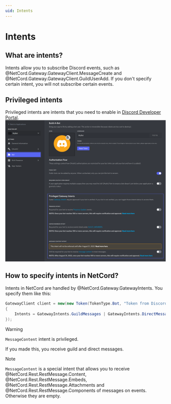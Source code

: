 ```yaml
---
uid: Intents
---
```


# Intents

## What are intents?
Intents allow you to subscribe Discord events, such as @NetCord.Gateway.GatewayClient.MessageCreate and @NetCord.Gateway.GatewayClient.GuildUserAdd. If you don't specify certain intent, you will not subscribe certain events.

## Privileged intents
Privileged intents are intents that you need to enable in [Discord Developer Portal](https://discord.com/developers/applications).
![](../../images/intents_Privileged.png)

## How to specify intents in NetCord?
Intents in NetCord are handled by @NetCord.Gateway.GatewayIntents.
You specify them like this:
```cs
GatewayClient client = new(new Token(TokenType.Bot, "Token from Discord Developer Portal"), new GatewayClientConfig()
{
    Intents = GatewayIntents.GuildMessages | GatewayIntents.DirectMessages | GatewayIntents.MessageContent
});
```

> [!WARNING]
> `MessageContent` intent is privileged.

If you made this, you receive guild and direct messages.

> [!NOTE]
> `MessageContent` is a special intent that allows you to receive @NetCord.Rest.RestMessage.Content, @NetCord.Rest.RestMessage.Embeds, @NetCord.Rest.RestMessage.Attachments and @NetCord.Rest.RestMessage.Components of messages on events. Otherwise they are empty.